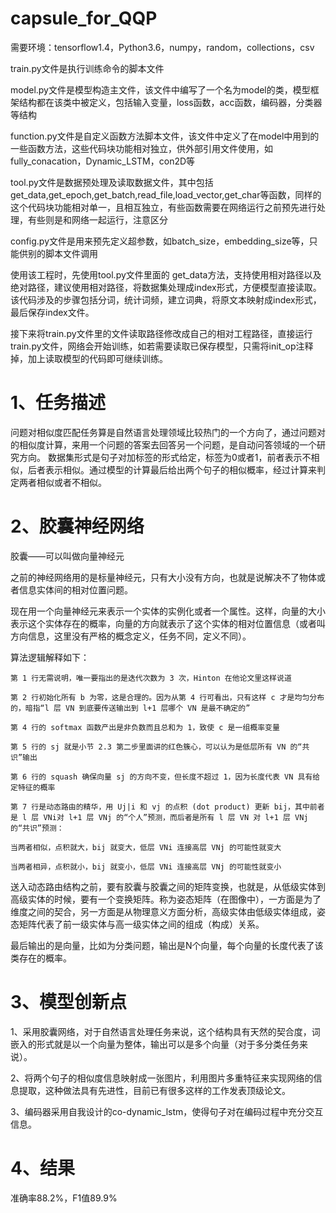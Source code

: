 # capsule_for_QQP

需要环境：tensorflow1.4，Python3.6，numpy，random，collections，csv

train.py文件是执行训练命令的脚本文件

model.py文件是模型构造主文件，该文件中编写了一个名为model的类，模型框架结构都在该类中被定义，包括输入变量，loss函数，acc函数，编码器，分类器等结构

function.py文件是自定义函数方法脚本文件，该文件中定义了在model中用到的一些函数方法，这些代码块功能相对独立，供外部引用文件使用，如fully_conacation，Dynamic_LSTM，con2D等

tool.py文件是数据预处理及读取数据文件，其中包括get_data,get_epoch,get_batch,read_file,load_vector,get_char等函数，同样的这个代码块功能相对单一，且相互独立，有些函数需要在网络运行之前预先进行处理，有些则是和网络一起运行，注意区分

config.py文件是用来预先定义超参数，如batch_size，embedding_size等，只能供别的脚本文件调用

使用该工程时，先使用tool.py文件里面的 get_data方法，支持使用相对路径以及绝对路径，建议使用相对路径，将数据集处理成index形式，方便模型直接读取。该代码涉及的步骤包括分词，统计词频，建立词典，将原文本映射成index形式，最后保存index文件。

接下来将train.py文件里的文件读取路径修改成自己的相对工程路径，直接运行train.py文件，网络会开始训练，如若需要读取已保存模型，只需将init_op注释掉，加上读取模型的代码即可继续训练。

# 1、任务描述

问题对相似度匹配任务算是自然语言处理领域比较热门的一个方向了，通过问题对的相似度计算，来用一个问题的答案去回答另一个问题，是自动问答领域的一个研究方向。
数据集形式是句子对加标签的形式给定，标签为0或者1，前者表示不相似，后者表示相似。通过模型的计算最后给出两个句子的相似概率，经过计算来判定两者相似或者不相似。

# 2、胶囊神经网络

胶囊——可以叫做向量神经元

之前的神经网络用的是标量神经元，只有大小没有方向，也就是说解决不了物体或者信息实体间的相对位置问题。

现在用一个向量神经元来表示一个实体的实例化或者一个属性。这样，向量的大小表示这个实体存在的概率，向量的方向就表示了这个实体的相对位置信息（或者叫方向信息，这里没有严格的概念定义，任务不同，定义不同）。

算法逻辑解释如下：

	第 1 行无需说明，唯一要指出的是迭代次数为 3 次，Hinton 在他论文里这样说道

	第 2 行初始化所有 b 为零，这是合理的。因为从第 4 行可看出，只有这样 c 才是均匀分布的，暗指“l 层 VN 到底要传送输出到 l+1 层哪个 VN 是最不确定的”

	第 4 行的 softmax 函数产出是非负数而且总和为 1，致使 c 是一组概率变量

	第 5 行的 sj 就是小节 2.3 第二步里面讲的红色簇心，可以认为是低层所有 VN 的“共识”输出

	第 6 行的 squash 确保向量 sj 的方向不变，但长度不超过 1，因为长度代表 VN 具有给定特征的概率

	第 7 行是动态路由的精华，用 Uj|i 和 vj 的点积 (dot product) 更新 bij，其中前者是 l 层 VNi对 l+1 层 VNj 的“个人”预测，而后者是所有 l 层 VN 对 l+1 层 VNj 的“共识”预测：

	当两者相似，点积就大，bij 就变大，低层 VNi 连接高层 VNj 的可能性就变大
	
	当两者相异，点积就小，bij 就变小，低层 VNi 连接高层 VNj 的可能性就变小

送入动态路由结构之前，要有胶囊与胶囊之间的矩阵变换，也就是，从低级实体到高级实体的时候，要有一个变换矩阵。称为姿态矩阵（在图像中），一方面是为了维度之间的契合，另一方面是从物理意义方面分析，高级实体由低级实体组成，姿态矩阵代表了前一级实体与高一级实体之间的组成（构成）关系。

最后输出的是向量，比如为分类问题，输出是N个向量，每个向量的长度代表了该类存在的概率。

# 3、模型创新点

1、采用胶囊网络，对于自然语言处理任务来说，这个结构具有天然的契合度，词嵌入的形式就是以一个向量为整体，输出可以是多个向量（对于多分类任务来说）。

2、将两个句子的相似度信息映射成一张图片，利用图片多重特征来实现网络的信息提取，这种做法具有先进性，目前已有很多这样的工作发表顶级论文。

3、编码器采用自我设计的co-dynamic_lstm，使得句子对在编码过程中充分交互信息。

# 4、结果

准确率88.2%，F1值89.9%
